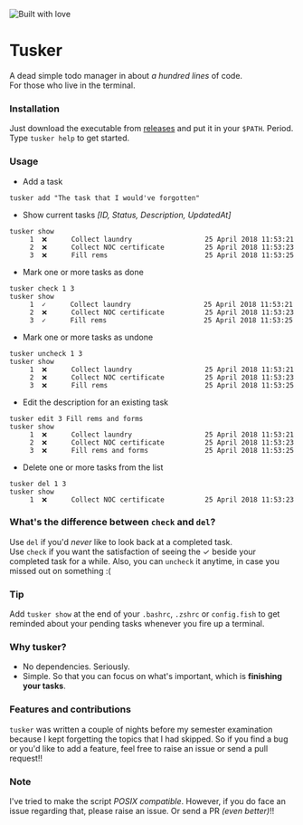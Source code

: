 ![Built with love](http://forthebadge.com/images/badges/built-with-love.svg)
# Tusker
A dead simple todo manager in about *a hundred lines* of code.  
For those who live in the terminal.

### Installation
Just download the executable from [releases](https://github.com/coderick14/tusker/releases) and put it in your `$PATH`. Period.  
Type `tusker help` to get started.

### Usage
- Add a task
```
tusker add "The task that I would've forgotten"
```
- Show current tasks *[ID, Status, Description, UpdatedAt]*
```
tusker show
     1	❌      Collect laundry                  25 April 2018 11:53:21
     2	❌      Collect NOC certificate          25 April 2018 11:53:23
     3	❌      Fill rems                        25 April 2018 11:53:25
```
- Mark one or more tasks as done
```
tusker check 1 3
tusker show
     1	✓      Collect laundry                  25 April 2018 11:53:21
     2	❌      Collect NOC certificate          25 April 2018 11:53:23
     3	✓      Fill rems                        25 April 2018 11:53:25
```
- Mark one or more tasks as undone
```
tusker uncheck 1 3
tusker show
     1	❌      Collect laundry                  25 April 2018 11:53:21
     2	❌      Collect NOC certificate          25 April 2018 11:53:23
     3	❌      Fill rems                        25 April 2018 11:53:25
```
- Edit the description for an existing task
```
tusker edit 3 Fill rems and forms
tusker show
     1	❌      Collect laundry                  25 April 2018 11:53:21
     2	❌      Collect NOC certificate          25 April 2018 11:53:23
     3	❌      Fill rems and forms              25 April 2018 11:53:25
```
- Delete one or more tasks from the list
```
tusker del 1 3
tusker show
     1	❌      Collect NOC certificate          25 April 2018 11:53:23
```
### What's the difference between `check` and `del`?
Use `del` if you'd *never* like to look back at a completed task.  
Use `check` if you want the satisfaction of seeing the ✓  beside your completed task for a while.
Also, you can `uncheck` it anytime, in case you missed out on something :(

### Tip
Add `tusker show` at the end of your `.bashrc`, `.zshrc` or `config.fish` to get reminded about your pending tasks whenever you fire up a terminal.

### Why tusker?
- No dependencies. Seriously.
- Simple. So that you can focus on what's important, which is **finishing your tasks**.

### Features and contributions
`tusker` was written a couple of nights before my semester examination because I kept forgetting the topics that I had skipped. So if you find a bug or you'd like to add a feature, feel free to raise an issue or send a pull request!!

### Note
I've tried to make the script *POSIX compatible*. However, if you do face an issue regarding that, please raise an issue. Or send a PR *(even better)*!!
